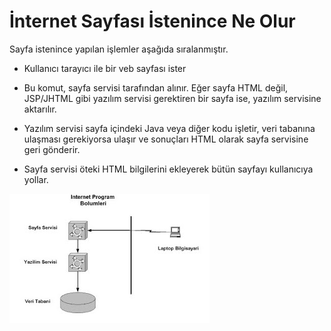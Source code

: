 # İnternet Sayfası İstenince Ne Olur

Sayfa istenince yapılan işlemler aşağıda sıralanmıştır.

* Kullanıcı tarayıcı ile bir veb sayfası ister

* Bu komut, sayfa servisi tarafından alınır. Eğer sayfa HTML değil,
JSP/JHTML gibi yazılım servisi gerektiren bir sayfa ise, yazılım
servisine aktarılır.

* Yazılım servisi sayfa içindeki Java veya diğer kodu işletir, veri
tabanına ulaşması gerekiyorsa ulaşır ve sonuçları HTML olarak sayfa
servisine geri gönderir.

* Sayfa servisi öteki HTML bilgilerini ekleyerek bütün sayfayı
kullanıcıya yollar.

![](int_arch.jpg)
